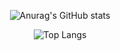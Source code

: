 <div align="center">

![Anurag's GitHub stats](https://github-readme-stats.vercel.app/api?username=Tomkoid&show_icons=true&theme=aura_dark)

![Top Langs](https://github-readme-stats.vercel.app/api/top-langs/?username=Tomkoid&layout=compact&&bg_color=161f2b&text_color=bec1c4)

</div>
